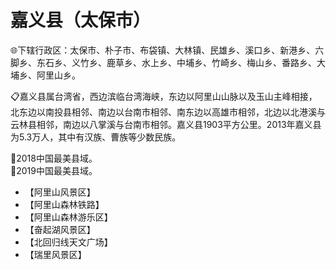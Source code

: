# 嘉义县（太保市）
🌐下辖行政区：太保市、朴子市、布袋镇、大林镇、民雄乡、溪口乡、新港乡、六脚乡、东石乡、义竹乡、鹿草乡、水上乡、中埔乡、竹崎乡、梅山乡、番路乡、大埔乡、阿里山乡。  
  
📋嘉义县属台湾省，西边滨临台湾海峡，东边以阿里山山脉以及玉山主峰相接，北东边以南投县相邻、南边以台南市相邻、南东边以高雄市相邻，北边以北港溪与云林县相邻，南边以八掌溪与台南市相邻。嘉义县1903平方公里。2013年嘉义县为5.3万人，其中有汉族、曹族等少数民族。

🏅2018中国最美县域。   
🏅2019中国最美县域。  
  
* 【阿里山风景区】
* 【阿里山森林铁路】
* 【阿里山森林游乐区】
* 【奋起湖风景区】
* 【北回归线天文广场】
* 【瑞里风景区】